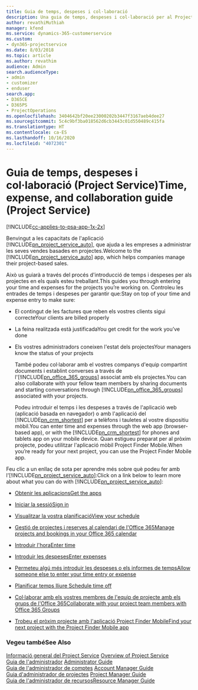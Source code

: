 ```yaml
---
title: Guia de temps, despeses i col·laboració
description: Una guia de temps, despeses i col·laboració per al Project Service
author: revathiMuthiah
manager: kfend
ms.service: dynamics-365-customerservice
ms.custom:
- dyn365-projectservice
ms.date: 8/03/2018
ms.topic: article
ms.author: revathim
audience: Admin
search.audienceType:
- admin
- customizer
- enduser
search.app:
- D365CE
- D365PS
- ProjectOperations
ms.openlocfilehash: 3404642bf20ee23000202b3447f3167aeb4dee27
ms.sourcegitcommit: 5c4c9bf3ba018562d6cb3443c01d550489c415fa
ms.translationtype: HT
ms.contentlocale: ca-ES
ms.lasthandoff: 10/16/2020
ms.locfileid: "4072301"
---
```

# <a name="time-expense-and-collaboration-guide-project-service"></a><span data-ttu-id="a85ca-103">Guia de temps, despeses i col·laboració (Project Service)</span><span class="sxs-lookup"><span data-stu-id="a85ca-103">Time, expense, and collaboration guide (Project Service)</span></span>

[!INCLUDE[cc-applies-to-psa-app-1x-2x](../includes/cc-applies-to-psa-app-1x-2x.md)]

<span data-ttu-id="a85ca-104">Benvingut a les capacitats de l'aplicació [!INCLUDE[pn_project_service_auto](../includes/pn-project-service-auto.md)], que ajuda a les empreses a administrar les seves vendes basades en projectes.</span><span class="sxs-lookup"><span data-stu-id="a85ca-104">Welcome to the [!INCLUDE[pn_project_service_auto](../includes/pn-project-service-auto.md)] app, which helps companies manage their project-based sales.</span></span> 
  
 <span data-ttu-id="a85ca-105">Això us guiarà a través del procés d'introducció de temps i despeses per als projectes en els quals esteu treballant.</span><span class="sxs-lookup"><span data-stu-id="a85ca-105">This guides you through entering your time and expenses for the projects you’re working on.</span></span> <span data-ttu-id="a85ca-106">Controleu les entrades de temps i despeses per garantir que:</span><span class="sxs-lookup"><span data-stu-id="a85ca-106">Stay on top of your time and expense entry to make sure:</span></span>  
  
- <span data-ttu-id="a85ca-107">El contingut de les factures que reben els vostres clients sigui correcte</span><span class="sxs-lookup"><span data-stu-id="a85ca-107">Your clients are billed properly</span></span>  
  
- <span data-ttu-id="a85ca-108">La feina realitzada està justificada</span><span class="sxs-lookup"><span data-stu-id="a85ca-108">You get credit for the work you’ve done</span></span>  
  
- <span data-ttu-id="a85ca-109">Els vostres administradors coneixen l'estat dels projectes</span><span class="sxs-lookup"><span data-stu-id="a85ca-109">Your managers know the status of your projects</span></span>  
  
  <span data-ttu-id="a85ca-110">També podeu col·laborar amb el vostres companys d'equip compartint documents i establint converses a través de l'[!INCLUDE[pn_office_365_groups](../includes/pn-office-365-groups.md)] associat amb els projectes.</span><span class="sxs-lookup"><span data-stu-id="a85ca-110">You can also collaborate with your fellow team members by sharing documents and starting conversations through [!INCLUDE[pn_office_365_groups](../includes/pn-office-365-groups.md)] associated with your projects.</span></span>  
  
  <span data-ttu-id="a85ca-111">Podeu introduir el temps i les despeses a través de l'aplicació web (aplicació basada en navegador) o amb l'aplicació del [!INCLUDE[pn_crm_shortest](../includes/pn-crm-shortest.md)] per a telèfons i tauletes al vostre dispositiu mòbil.</span><span class="sxs-lookup"><span data-stu-id="a85ca-111">You can enter time and expenses through the web app (browser-based app), or with the [!INCLUDE[pn_crm_shortest](../includes/pn-crm-shortest.md)] for phones and tablets app on your mobile device.</span></span> <span data-ttu-id="a85ca-112">Quan estigueu preparat per al pròxim projecte, podeu utilitzar l'aplicació mòbil Project Finder Mobile.</span><span class="sxs-lookup"><span data-stu-id="a85ca-112">When you’re ready for your next project, you can use the Project Finder Mobile app.</span></span>  
  
<span data-ttu-id="a85ca-113">Feu clic a un enllaç de sota per aprendre més sobre què podeu fer amb l'[!INCLUDE[pn_project_service_auto](../includes/pn-project-service-auto.md)]:</span><span class="sxs-lookup"><span data-stu-id="a85ca-113">Click on a link below to learn more about what you can do with [!INCLUDE[pn_project_service_auto](../includes/pn-project-service-auto.md)]:</span></span>  
  
-   [<span data-ttu-id="a85ca-114">Obtenir les aplicacions</span><span class="sxs-lookup"><span data-stu-id="a85ca-114">Get the apps</span></span>](../psa/get-apps.md)  
  
-   [<span data-ttu-id="a85ca-115">Iniciar la sessió</span><span class="sxs-lookup"><span data-stu-id="a85ca-115">Sign in</span></span>](../psa/sign-in.md)  
  
-   [<span data-ttu-id="a85ca-116">Visualitzar la vostra planificació</span><span class="sxs-lookup"><span data-stu-id="a85ca-116">View your schedule</span></span>](../psa/view-schedule.md)  
  
-   [<span data-ttu-id="a85ca-117">Gestió de projectes i reserves al calendari de l'Office 365</span><span class="sxs-lookup"><span data-stu-id="a85ca-117">Manage projects and bookings in your Office 365 calendar</span></span>](../psa/manage-project-bookings-office-365-calendar.md)  
  
-   [<span data-ttu-id="a85ca-118">Introduir l'hora</span><span class="sxs-lookup"><span data-stu-id="a85ca-118">Enter time</span></span>](../psa/enter-time.md)  
  
-   [<span data-ttu-id="a85ca-119">Introduir les despeses</span><span class="sxs-lookup"><span data-stu-id="a85ca-119">Enter expenses</span></span>](../psa/enter-expenses.md)  
  
-   [<span data-ttu-id="a85ca-120">Permeteu algú més introduir les despeses o els informes de temps</span><span class="sxs-lookup"><span data-stu-id="a85ca-120">Allow someone else to enter your time entry or expense</span></span>](../psa/allow-someone-else-enter-time-entry-expense.md)  
  
-   [<span data-ttu-id="a85ca-121">Planificar temps lliure </span><span class="sxs-lookup"><span data-stu-id="a85ca-121">Schedule time off</span></span>](../psa/schedule-time-off.md)  
  
-   [<span data-ttu-id="a85ca-122">Col·laborar amb els vostres membres de l'equip de projecte amb els grups de l'Office 365</span><span class="sxs-lookup"><span data-stu-id="a85ca-122">Collaborate with your project team members with Office 365 Groups</span></span>](../psa/collaborate-project-team-members-office-365-groups.md)  
  
-   [<span data-ttu-id="a85ca-123">Trobeu el pròxim projecte amb l'aplicació Project Finder Mobile</span><span class="sxs-lookup"><span data-stu-id="a85ca-123">Find your next project with the Project Finder Mobile app</span></span>](../psa/find-next-project-finder-mobile-app.md)  
  
### <a name="see-also"></a><span data-ttu-id="a85ca-124">Vegeu també</span><span class="sxs-lookup"><span data-stu-id="a85ca-124">See Also</span></span>  
 <span data-ttu-id="a85ca-125">[Informació general del Project Service](../psa/overview.md) </span><span class="sxs-lookup"><span data-stu-id="a85ca-125">[Overview of Project Service](../psa/overview.md) </span></span>  
 <span data-ttu-id="a85ca-126">[Guia de l'administrador](../psa/admin-guide.md) </span><span class="sxs-lookup"><span data-stu-id="a85ca-126">[Administrator Guide](../psa/admin-guide.md) </span></span>  
 <span data-ttu-id="a85ca-127">[Guia de l'administrador de comptes](../psa/account-manager-guide.md) </span><span class="sxs-lookup"><span data-stu-id="a85ca-127">[Account Manager Guide](../psa/account-manager-guide.md) </span></span>  
 <span data-ttu-id="a85ca-128">[Guia d'administrador de projectes](../psa/project-manager-guide.md) </span><span class="sxs-lookup"><span data-stu-id="a85ca-128">[Project Manager Guide](../psa/project-manager-guide.md) </span></span>  
 [<span data-ttu-id="a85ca-129">Guia de l'administrador de recursos</span><span class="sxs-lookup"><span data-stu-id="a85ca-129">Resource Manager Guide</span></span>](../psa/resource-manager-guide.md)   
